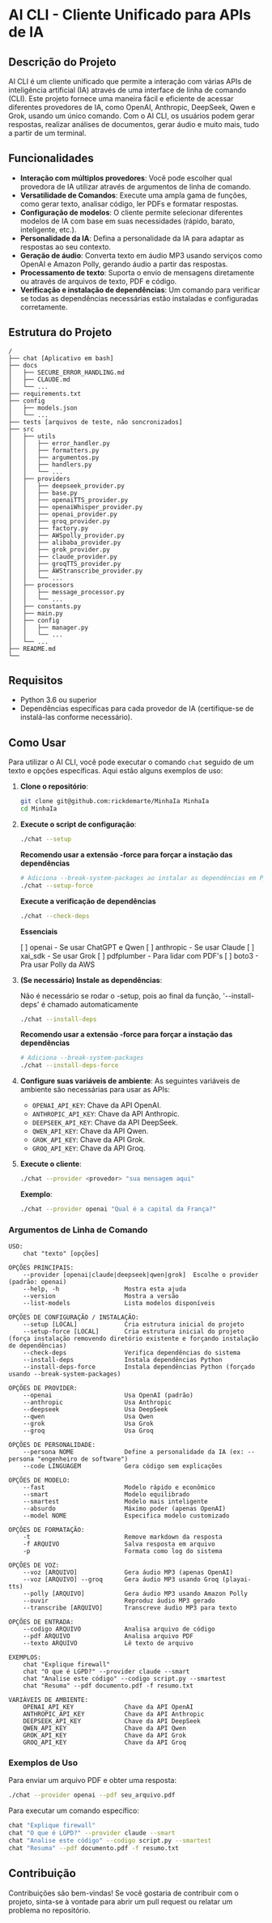 # AI CLI - Cliente Unificado para APIs de IA

## Descrição do Projeto
AI CLI é um cliente unificado que permite a interação com várias APIs de inteligência artificial (IA) através de uma interface de linha de comando (CLI). Este projeto fornece uma maneira fácil e eficiente de acessar diferentes provedores de IA, como OpenAI, Anthropic, DeepSeek, Qwen e Grok, usando um único comando. Com o AI CLI, os usuários podem gerar respostas, realizar análises de documentos, gerar áudio e muito mais, tudo a partir de um terminal.

## Funcionalidades
- **Interação com múltiplos provedores**: Você pode escolher qual provedora de IA utilizar através de argumentos de linha de comando.
- **Versatilidade de Comandos**: Execute uma ampla gama de funções, como gerar texto, analisar código, ler PDFs e formatar respostas.
- **Configuração de modelos**: O cliente permite selecionar diferentes modelos de IA com base em suas necessidades (rápido, barato, inteligente, etc.).
- **Personalidade da IA**: Defina a personalidade da IA para adaptar as respostas ao seu contexto.
- **Geração de áudio**: Converta texto em áudio MP3 usando serviços como OpenAI e Amazon Polly, gerando áudio a partir das respostas.
- **Processamento de texto**: Suporta o envio de mensagens diretamente ou através de arquivos de texto, PDF e código.
- **Verificação e instalação de dependências**: Um comando para verificar se todas as dependências necessárias estão instaladas e configuradas corretamente.

## Estrutura do Projeto
```
/
├── chat [Aplicativo em bash]
├── docs
│   ├── SECURE_ERROR_HANDLING.md
│   ├── CLAUDE.md
│   └── ...
├── requirements.txt
├── config
│   ├── models.json
│   └── ...
├── tests [arquivos de teste, não soncronizados]
├── src
│   ├── utils
│   │   ├── error_handler.py
│   │   ├── formatters.py
│   │   ├── argumentos.py
│   │   ├── handlers.py
│   │   └── ...
│   ├── providers
│   │   ├── deepseek_provider.py
│   │   ├── base.py
│   │   ├── openaiTTS_provider.py
│   │   ├── openaiWhisper_provider.py
│   │   ├── openai_provider.py
│   │   ├── groq_provider.py
│   │   ├── factory.py
│   │   ├── AWSpolly_provider.py
│   │   ├── alibaba_provider.py
│   │   ├── grok_provider.py
│   │   ├── claude_provider.py
│   │   ├── groqTTS_provider.py
│   │   ├── AWStranscribe_provider.py
│   │   └── ...
│   ├── processors
│   │   ├── message_processor.py
│   │   └── ...
│   ├── constants.py
│   ├── main.py
│   ├── config
│   │   ├── manager.py
│   │   └── ...
│   └── ...
├── README.md
└── 
```

## Requisitos
- Python 3.6 ou superior
- Dependências específicas para cada provedor de IA (certifique-se de instalá-las conforme necessário).

## Como Usar
Para utilizar o AI CLI, você pode executar o comando `chat` seguido de um texto e opções específicas. Aqui estão alguns exemplos de uso:

1. **Clone o repositório**:
   ```bash
   git clone git@github.com:rickdemarte/MinhaIa MinhaIa
   cd MinhaIa
   ```

2. **Execute o script de configuração**:
   ```bash
   ./chat --setup
   ```

   **Recomendo usar a extensão -force para forçar a instação das dependências**
   ```bash
   # Adiciona --break-system-packages ao instalar as dependências em Python
   ./chat --setup-force
   ```

   **Execute a verificação de dependências**
   ```bash
   ./chat --check-deps
   ```
   
   **Essenciais**

   [ ] openai - Se usar ChatGPT e Qwen
   [ ] anthropic - Se usar Claude
   [ ] xai_sdk - Se usar Grok
   [ ] pdfplumber - Para lidar com PDF's
   [ ] boto3 - Pra usar Polly da AWS

3. **(Se necessário) Instale as dependências**:

   Não é necessário se rodar o -setup, pois ao final da função, '--install-deps' é chamado automaticamente
   ```bash
   ./chat --install-deps
   ```
   **Recomendo usar a extensão -force para forçar a instação das dependências**
   ```bash
   # Adiciona --break-system-packages
   ./chat --install-deps-force
   ```

4. **Configure suas variáveis de ambiente**:
   As seguintes variáveis de ambiente são necessárias para usar as APIs:
   - `OPENAI_API_KEY`: Chave da API OpenAI.
   - `ANTHROPIC_API_KEY`: Chave da API Anthropic.
   - `DEEPSEEK_API_KEY`: Chave da API DeepSeek.
   - `QWEN_API_KEY`: Chave da API Qwen.
   - `GROK_API_KEY`: Chave da API Grok.
   - `GROQ_API_KEY`: Chave da API Groq.

5. **Execute o cliente**:
   ```bash
   ./chat --provider <provedor> "sua mensagem aqui"
   ```

   **Exemplo**:
   ```bash
   ./chat --provider openai "Qual é a capital da França?"
   ```

### Argumentos de Linha de Comando

```
USO:
    chat "texto" [opções]

OPÇÕES PRINCIPAIS:
    --provider [openai|claude|deepseek|qwen|grok]  Escolhe o provider (padrão: openai)
    --help, -h                  Mostra esta ajuda
    --version                   Mostra a versão
    --list-models               Lista modelos disponíveis

OPÇÕES DE CONFIGURAÇÃO / INSTALAÇÃO:
    --setup [LOCAL]             Cria estrutura inicial do projeto
    --setup-force [LOCAL]       Cria estrutura inicial do projeto (força instalação removendo diretório existente e forçando instalação de dependências)
    --check-deps                Verifica dependências do sistema
    --install-deps              Instala dependências Python
    --install-deps-force        Instala dependências Python (forçado usando --break-system-packages)

OPÇÕES DE PROVIDER:
    --openai                    Usa OpenAI (padrão)
    --anthropic                 Usa Anthropic
    --deepseek                  Usa DeepSeek
    --qwen                      Usa Qwen
    --grok                      Usa Grok
    --groq                      Usa Groq

OPÇÕES DE PERSONALIDADE:
    --persona NOME              Define a personalidade da IA (ex: --persona "engenheiro de software")
    --code LINGUAGEM            Gera código sem explicações

OPÇÕES DE MODELO:
    --fast                      Modelo rápido e econômico
    --smart                     Modelo equilibrado
    --smartest                  Modelo mais inteligente
    --absurdo                   Máximo poder (apenas OpenAI)
    --model NOME                Especifica modelo customizado

OPÇÕES DE FORMATAÇÃO:
    -t                          Remove markdown da resposta
    -f ARQUIVO                  Salva resposta em arquivo
    -p                          Formata como log do sistema

OPÇÕES DE VOZ:
    --voz [ARQUIVO]             Gera áudio MP3 (apenas OpenAI)
    --voz [ARQUIVO] --groq      Gera áudio MP3 usando Groq (playai-tts)
    --polly [ARQUIVO]           Gera áudio MP3 usando Amazon Polly
    --ouvir                     Reproduz áudio MP3 gerado
    --transcribe [ARQUIVO]      Transcreve áudio MP3 para texto

OPÇÕES DE ENTRADA:
    --codigo ARQUIVO            Analisa arquivo de código
    --pdf ARQUIVO               Analisa arquivo PDF
    --texto ARQUIVO             Lê texto de arquivo

EXEMPLOS:
    chat "Explique firewall"
    chat "O que é LGPD?" --provider claude --smart
    chat "Analise este código" --codigo script.py --smartest
    chat "Resuma" --pdf documento.pdf -f resumo.txt

VARIÁVEIS DE AMBIENTE:
    OPENAI_API_KEY              Chave da API OpenAI
    ANTHROPIC_API_KEY           Chave da API Anthropic
    DEEPSEEK_API_KEY            Chave da API DeepSeek
    QWEN_API_KEY                Chave da API Qwen
    GROK_API_KEY                Chave da API Grok
    GROQ_API_KEY                Chave da API Groq

```

### Exemplos de Uso
Para enviar um arquivo PDF e obter uma resposta:
```bash
./chat --provider openai --pdf seu_arquivo.pdf
```

Para executar um comando específico:
```bash
chat "Explique firewall"
chat "O que é LGPD?" --provider claude --smart
chat "Analise este código" --codigo script.py --smartest
chat "Resuma" --pdf documento.pdf -f resumo.txt
```

## Contribuição
Contribuições são bem-vindas! Se você gostaria de contribuir com o projeto, sinta-se à vontade para abrir um pull request ou relatar um problema no repositório.


